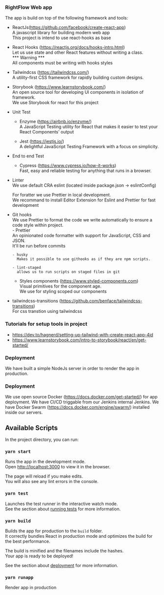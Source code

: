 ### RightFlow Web app

The app is build on top of the following framework and tools:

- ReactJs(https://github.com/facebook/create-react-app)  
  A javascript library for building modern web app  
  This project is intend to use react-hooks as base

- React Hooks (https://reactjs.org/docs/hooks-intro.html)  
  Let us use state and other React features without writing a class.  
  *** Warning ***  
  All components must be writing with hooks styles  

- Tailwindcss (https://tailwindcss.com/)    
  A utility-first CSS framework for rapidly building custom designs.

- Storybook (https://www.learnstorybook.com/)  
  An open source tool for developing UI components in isolation of framework.  
  We use Storybook for react for this project

- Unit Test  
    - Enzyme (https://airbnb.io/enzyme/)  
      A JavaScript Testing utility for React that makes it easier to test your React Components' output

    - Jest (https://jestjs.io/)  
      A delightful JavaScript Testing Framework with a focus on simplicity.
    
- End to end Test  
    - Cypress (https://www.cypress.io/how-it-works)  
      Fast, easy and reliable testing for anything that runs in a browser.

- Linter  
  We use default CRA eslint (located inside package.json -> eslintConfig)  

  For foratter we use Prettier in local development.  
  We recommand to install Editor Extension for Eslint and Prettier for fast development

- Git hooks  
  We use Prettier to format the code we write automatically to ensure a code style within project.  
      - Prettier  
        An opinionated code formatter with support for JavaScript, CSS and JSON.  
        It'll be run before commits

      - husky  
        Makes it possible to use githooks as if they are npm scripts.  

      - lint-staged  
        allows us to run scripts on staged files in git  

  - Styles components (https://www.styled-components.com)  
  Visual primitives for the component age.  
  We use for styling scoped our components

- tailwindcss-transitions (https://github.com/benface/tailwindcss-transitions)  
  For css transtion using tailwindcss

### Tutorials for setup tools in project
  - https://dev.to/hagnerd/setting-up-tailwind-with-create-react-app-4jd
  - https://www.learnstorybook.com/intro-to-storybook/react/en/get-started/

### Deployment
  We have built a simple NodeJs server in order to render the app in production.

### Deployment
  We use open source Docker (https://docs.docker.com/get-started/) for app deployment.
  We have CI/CD triggable from our Jenkins internal Jenkins.
  We have Docker Swarm (https://docs.docker.com/engine/swarm/) installed inside our servers.

## Available Scripts

In the project directory, you can run:

### `yarn start`

Runs the app in the development mode.<br />
Open [http://localhost:3000](http://localhost:3000) to view it in the browser.

The page will reload if you make edits.<br />
You will also see any lint errors in the console.

### `yarn test`

Launches the test runner in the interactive watch mode.<br />
See the section about [running tests](https://facebook.github.io/create-react-app/docs/running-tests) for more information.

### `yarn build`

Builds the app for production to the `build` folder.<br />
It correctly bundles React in production mode and optimizes the build for the best performance.

The build is minified and the filenames include the hashes.<br />
Your app is ready to be deployed!

See the section about [deployment](https://facebook.github.io/create-react-app/docs/deployment) for more information.

### `yarn runapp`

Render app in production

